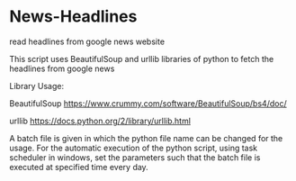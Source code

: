 # News-Headlines
read headlines from google news website


This script uses BeautifulSoup and urllib libraries of python to fetch the headlines from google news 

Library Usage: 

BeautifulSoup
https://www.crummy.com/software/BeautifulSoup/bs4/doc/

urllib
https://docs.python.org/2/library/urllib.html


A batch file is given in which the python file name can be changed for the usage. For the automatic execution of the python script, using task scheduler in windows, set the parameters such that the batch file is executed at specified time every day. 
